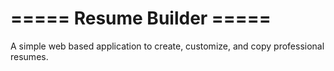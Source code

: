 # ===== Resume Builder =====

A simple web based application to create, customize, and copy professional resumes.
